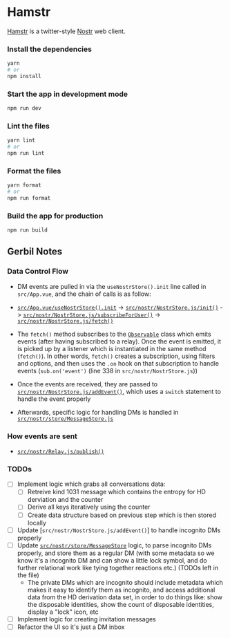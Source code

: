 # Hamstr

[Hamstr](https://hamstr.to) is a twitter-style [Nostr](https://github.com/fiatjaf/nostr) web client.

### Install the dependencies
```bash
yarn
# or
npm install
```

### Start the app in development mode
```bash
npm run dev
```


### Lint the files
```bash
yarn lint
# or
npm run lint
```


### Format the files
```bash
yarn format
# or
npm run format
```


### Build the app for production
```bash
npm run build
```

## Gerbil Notes

### Data Control Flow 

* DM events are pulled in via the `useNostrStore().init` line called in `src/App.vue`, and the chain of calls is as follow:

* [`src/App.vue/useNostrStore().init`](./src/App.vue) -> [`src/nostr/NostrStore.js/init()`](./src/nostr/NostrStore.js) -> [`src/nostr/NostrStore.js/subscribeForUser()`](./src/nostr/NostrStore.js) -> [`src/nostr/NostrStore.js/fetch()`](./src/nostr/NostrStore.js)

* The `fetch()` method subscribes to the [`Observable`](./src/nostr/Observable.js) class which emits events (after having subscribed to a relay). Once the event is emitted, it is picked up by a listener which is instantiated in the same method (`fetch()`). In other words, `fetch()` creates a subscription, using filters and options, and then uses the `.on` hook on that subscription to handle events (`sub.on('event')` (line 338 in `src/nostr/NostrStore.js`))

* Once the events are received, they are passed to [`src/nostr/NostrStore.js/addEvent()`](./src/nostr/NostrStore.js), which uses a `switch` statement to handle the event properly

* Afterwards, specific logic for handling DMs is handled in [`src/nostr/store/MessageStore.js`](./src/nostr/store/MessageStore.js)


### How events are sent
* [`src/nostr/Relay.js/publish()`](./src/nostr/Relay.js)

### TODOs
- [ ] Implement logic which grabs all conversations data:
    - [ ] Retreive kind 1031 message which contains the entropy for HD derviation and the counter
    - [ ] Derive all keys iteratively using the counter
    - [ ] Create data structure based on previous step which is then stored locally 
- [ ] Update [`src/nostr/NostrStore.js/addEvent()`] to handle incognito DMs properly
- [ ] Update [`src/nostr/store/MessageStore`](./src/nostr/store/MessageStore.js) logic, to parse incognito DMs properly, and store them as a regular DM (with some metadata so we know it's a incognito DM and can show a little lock symbol, and do further relational work like tying together reactions etc.) (TODOs left in the file)
    * The private DMs which are incognito should include metadata which makes it easy to identify them as incognito, and access additional data from the HD derivation data set, in order to do things like: show the disposable identities, show the count of disposable identities, display a "lock" icon, etc
- [ ] Implement logic for creating invitation messages
- [ ] Refactor the UI so it's just a DM inbox